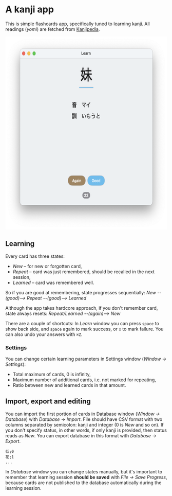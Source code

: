 # A kanji app

This is simple flashcards app, specifically tuned to learning kanji. All readings (*yomi*) are fetched from [Kanjipedia](https://www.kanjipedia.jp).

<img src="screenshot.png" height="600" />

## Learning

Every card has three states:
- *New* – for new or forgotten card,
- *Repeat* – card was just remembered, should be recalled in the next session,
- *Learned* – card was remembered well.

So if you are good at remembering, state progresses sequentially:
*New --(good)--> Repeat --(good)--> Learned*

Although the app takes hardcore approach, if you don't remember card, state always resets:
*Repeat/Learned --(again)--> New*

There are a couple of shortcuts: In *Learn* window you can press `space` to show back side, and `space` again to mark success, or `x` to mark failure. You can also undo your answers with `⌘Z`.

### Settings

You can change certain learning parameters in Settings window (*Window -> Settings*):
- Total maximum of cards, 0 is infinity,
- Maximum number of additional cards, i.e. not marked for repeating,
- Ratio between new and learned cards in that amount.

## Import, export and editing

You can import the first portion of cards in Database window (*Window -> Database*) with *Database -> Import*. File should have CSV format with two columns separated by semicolon: kanji and integer (0 is *New* and so on). If you don't specify status, in other words, if only kanji is provided, then status reads as *New*. You can export database in this format with *Database -> Export*.

```
低;0
花;1
...
```

In *Database* window you can change states manually, but it's important to remember that learning session **should be saved** with *File -> Save Progress*, because cards are not published to the database automatically during the learning session.
